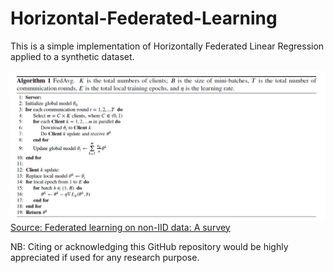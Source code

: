 # Horizontal-Federated-Learning
This is a simple implementation of Horizontally Federated Linear Regression applied to a synthetic dataset.

![Algorithm for HFL](Algorithm.PNG)
[Source: Federated learning on non-IID data: A survey](https://www.sciencedirect.com/science/article/abs/pii/S0925231221013254)

NB: Citing or acknowledging this GitHub repository would be highly appreciated if used for any research purpose.

